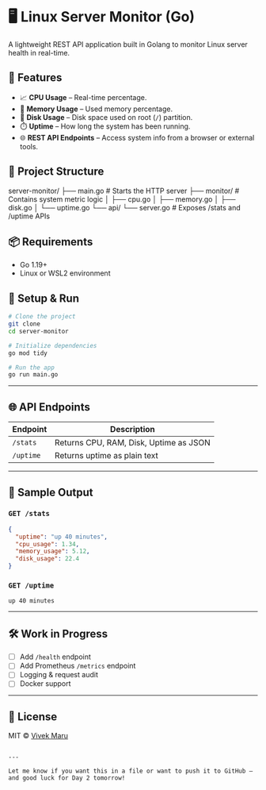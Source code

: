 # 🖥️ Linux Server Monitor (Go)

A lightweight REST API application built in Golang to monitor Linux server health in real-time.


## 🚀 Features

- 📈 **CPU Usage** – Real-time percentage.
- 💾 **Memory Usage** – Used memory percentage.
- 🧮 **Disk Usage** – Disk space used on root (`/`) partition.
- ⏱️ **Uptime** – How long the system has been running.
- 🌐 **REST API Endpoints** – Access system info from a browser or external tools.


## 📁 Project Structure


server-monitor/
├── main.go                # Starts the HTTP server
├── monitor/               # Contains system metric logic
│   ├── cpu.go
│   ├── memory.go
│   ├── disk.go
│   └── uptime.go
└── api/
└── server.go          # Exposes /stats and /uptime APIs


## 📦 Requirements

- Go 1.19+
- Linux or WSL2 environment

## 🔧 Setup & Run

```bash
# Clone the project
git clone 
cd server-monitor

# Initialize dependencies
go mod tidy

# Run the app
go run main.go
````

---

## 🌐 API Endpoints

| Endpoint  | Description                            |
| --------- | -------------------------------------- |
| `/stats`  | Returns CPU, RAM, Disk, Uptime as JSON |
| `/uptime` | Returns uptime as plain text           |

---

## 📸 Sample Output

### `GET /stats`

```json
{
  "uptime": "up 40 minutes",
  "cpu_usage": 1.34,
  "memory_usage": 5.12,
  "disk_usage": 22.4
}
```

### `GET /uptime`

```
up 40 minutes
```

---

## 🛠️ Work in Progress

* [ ] Add `/health` endpoint
* [ ] Add Prometheus `/metrics` endpoint
* [ ] Logging & request audit
* [ ] Docker support

---

## 📄 License

MIT © [Vivek Maru](https://github.com/vivekmaru36)

```

---

Let me know if you want this in a file or want to push it to GitHub — and good luck for Day 2 tomorrow!
```
